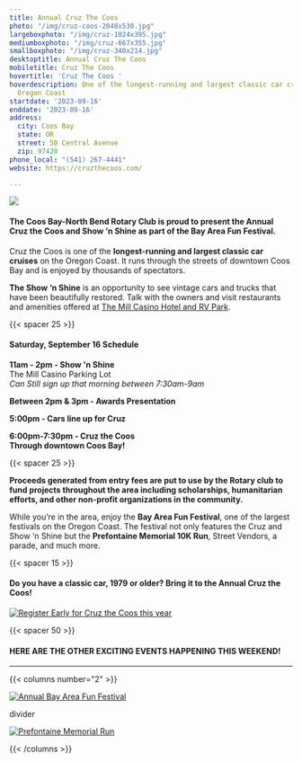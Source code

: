 ```yaml
---
title: Annual Cruz The Coos
photo: "/img/cruz-coos-2048x530.jpg"
largeboxphoto: "/img/cruz-1024x395.jpg"
mediumboxphoto: "/img/cruz-667x355.jpg"
smallboxphoto: "/img/cruz-340x214.jpg"
desktoptitle: Annual Cruz The Coos
mobiletitle: Cruz The Coos
hovertitle: 'Cruz The Coos '
hoverdescription: One of the longest-running and largest classic car cruises on the
  Oregon Coast
startdate: '2023-09-16'
enddate: '2023-09-16'
address:
  city: Coos Bay
  state: OR
  street: 50 Central Avenue
  zip: 97420
phone_local: "(541) 267-4441"
website: https://cruzthecoos.com/

---
```

![](/img/cruz-coos-768x512.jpeg)

#### **The Coos Bay-North Bend Rotary Club is proud to present the Annual Cruz the Coos and Show ‘n Shine as part of the Bay Area Fun Festival.**

Cruz the Coos is one of the **longest-running and largest classic car cruises** on the Oregon Coast. It runs through the streets of downtown Coos Bay and is enjoyed by thousands of spectators.

**The Show ‘n Shine** is an opportunity to see vintage cars and trucks that have been beautifully restored. Talk with the owners and visit restaurants and amenities offered at [The Mill Casino Hotel and RV Park](https://www.themillcasino.com/).

{{< spacer 25 >}}

#### Saturday, September 16 Schedule

**11am - 2pm - Show 'n Shine**  
The Mill Casino Parking Lot  
_Can Still sign up that morning between 7:30am-9am_

**Between 2pm & 3pm - Awards Presentation**

**5:00pm - Cars line up for Cruz**

**6:00pm-7:30pm - Cruz the Coos  
Through downtown Coos Bay!**

{{< spacer 25 >}}

**Proceeds generated from entry fees are put to use by the Rotary club to fund projects throughout the area including scholarships, humanitarian efforts, and other non-profit organizations in the community.**

While you’re in the area, enjoy the **Bay Area Fun Festival**, one of the largest festivals on the Oregon Coast. The festival not only features the Cruz and Show ‘n Shine but the **Prefontaine Memorial 10K Run**, Street Vendors, a parade, and much more.

{{< spacer 15 >}}

#### Do you have a classic car, 1979 or older? Bring it to the Annual Cruz the Coos!

[![Register Early for Cruz the Coos this year](/img/register-early-banner-07-22-v02.jpg)](https://cruzthecoos.com/registration)

{{< spacer 50 >}}

#### HERE ARE THE OTHER EXCITING EVENTS HAPPENING THIS WEEKEND!

***

{{< columns number="2" >}}

[![Annual Bay Area Fun Festival](/img/bay-area-fun-fest-column-01.jpg)](/event/annual-bay-area-fun-festival)

divider

[![Prefontaine Memorial Run](/img/prefontaine-run-columns-03.jpg)](/event/annual-prefontaine-memorial-run/)

{{< /columns >}}